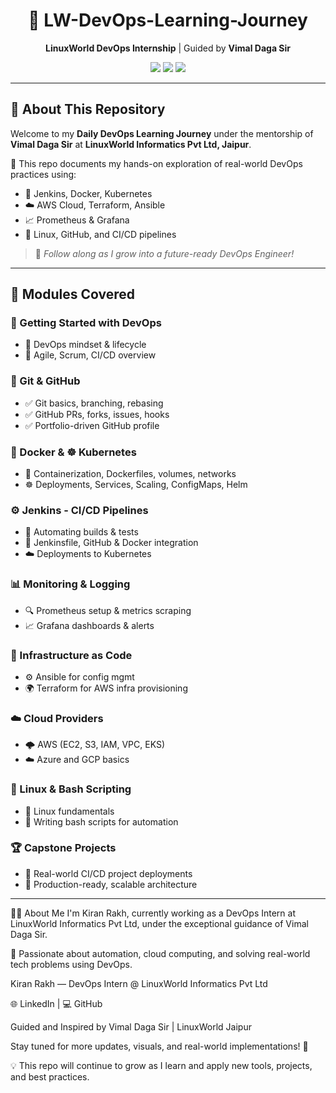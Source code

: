

<h1 align="center">🚀 LW-DevOps-Learning-Journey</h1>

<p align="center">
  <strong>LinuxWorld DevOps Internship</strong> | Guided by <strong>Vimal Daga Sir</strong>
</p>

<p align="center">
  <img src="https://img.shields.io/badge/LinuxWorld-Tech%20Intern-blue?style=for-the-badge&logo=linux" />
  <img src="https://img.shields.io/github/last-commit/Kiranrakh/LW-DevOps-Learning-Daily?style=for-the-badge&color=green" />
  <img src="https://img.shields.io/badge/Made%20With-Markdown-1f425f.svg?style=for-the-badge&logo=markdown" />
</p>

---

## 📘 About This Repository

Welcome to my **Daily DevOps Learning Journey** under the mentorship of **Vimal Daga Sir** at **LinuxWorld Informatics Pvt Ltd, Jaipur**.

📌 This repo documents my hands-on exploration of real-world DevOps practices using:
- 🔧 Jenkins, Docker, Kubernetes
- ☁️ AWS Cloud, Terraform, Ansible
- 📈 Prometheus & Grafana
- 🐧 Linux, GitHub, and CI/CD pipelines

> 🚀 *Follow along as I grow into a future-ready DevOps Engineer!*

---

## 🧭 Modules Covered

### 🏁 Getting Started with DevOps
- 🔹 DevOps mindset & lifecycle
- 🔹 Agile, Scrum, CI/CD overview

### 🔗 Git & GitHub
- ✅ Git basics, branching, rebasing
- ✅ GitHub PRs, forks, issues, hooks
- ✅ Portfolio-driven GitHub profile

### 🐳 Docker & ☸️ Kubernetes
- 🐳 Containerization, Dockerfiles, volumes, networks
- ☸️ Deployments, Services, Scaling, ConfigMaps, Helm

### ⚙️ Jenkins - CI/CD Pipelines
- 🔄 Automating builds & tests
- 🧩 Jenkinsfile, GitHub & Docker integration
- ☁️ Deployments to Kubernetes

### 📊 Monitoring & Logging
- 🔍 Prometheus setup & metrics scraping
- 📈 Grafana dashboards & alerts

### 🧱 Infrastructure as Code
- ⚙️ Ansible for config mgmt
- 🌍 Terraform for AWS infra provisioning

### ☁️ Cloud Providers
- 🌩️ AWS (EC2, S3, IAM, VPC, EKS)
- ☁️ Azure and GCP basics

### 🐧 Linux & Bash Scripting
- 🧰 Linux fundamentals
- 📜 Writing bash scripts for automation

### 🏆 Capstone Projects
- 🔹 Real-world CI/CD project deployments
- 🔹 Production-ready, scalable architecture

---

🙋‍♂️ About Me
I'm Kiran Rakh, currently working as a DevOps Intern at LinuxWorld Informatics Pvt Ltd, under the exceptional guidance of Vimal Daga Sir.

📌 Passionate about automation, cloud computing, and solving real-world tech problems using DevOps.

Kiran Rakh — DevOps Intern @ LinuxWorld Informatics Pvt Ltd

🌐 LinkedIn  |  💻 GitHub

Guided and Inspired by Vimal Daga Sir | LinuxWorld Jaipur

Stay tuned for more updates, visuals, and real-world implementations! 🚀

💡 This repo will continue to grow as I learn and apply new tools, projects, and best practices.
